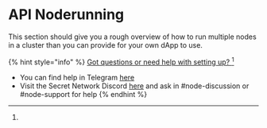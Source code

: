 # API Noderunning

This section should give you a rough overview of how to run multiple nodes in a cluster than you can provide for your own dApp to use.&#x20;

{% hint style="info" %}
[Got questions or need help with setting up? ](#user-content-fn-1)[^1]

* You can find help in Telegram [here](https://t.me/SCRTNodeSupport)
* Visit the Secret Network Discord [here](https://discord.com/invite/SJK32GY) and ask in #node-discussion or #node-support for help
{% endhint %}



[^1]: 
